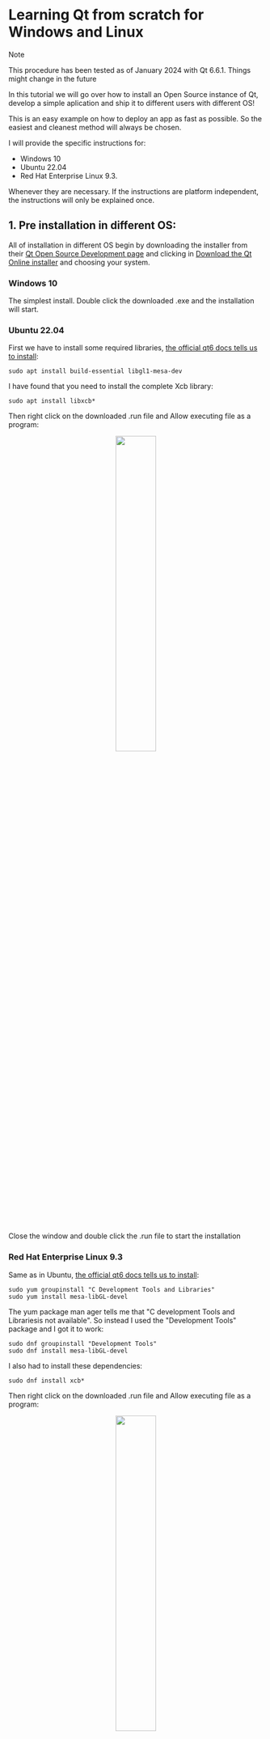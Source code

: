# Learning Qt from scratch for Windows and Linux

> [!NOTE]  
> This procedure has been tested as of January 2024 with Qt 6.6.1. Things might change in the future

In this tutorial we will go over how to install an Open Source instance of Qt, develop a simple aplication and ship it to different users with different OS!

This is an easy example on how to deploy an app as fast as possible. So the easiest and cleanest method will always be chosen.

I will provide the specific instructions for:
- Windows 10
- Ubuntu 22.04
- Red Hat Enterprise Linux 9.3.

Whenever they are necessary. If the instructions are platform independent, the instructions will only be explained once.

## 1. Pre installation in different OS:

All of installation in different OS begin by downloading the installer from their [Qt Open Source Development page](https://www.qt.io/download-open-source) and clicking in [Download the Qt Online installer](https://www.qt.io/download-qt-installer-oss) and choosing your system.

### Windows 10

The simplest install. Double click the downloaded .exe and the installation will start.

### Ubuntu 22.04

First we have to install some required libraries, [the official qt6 docs tells us to install](https://doc.qt.io/qt-6/linux.html):

```
sudo apt install build-essential libgl1-mesa-dev
```

I have found that you need to install the complete Xcb library:

```
sudo apt install libxcb*
```

Then right click on the downloaded .run file and Allow executing file as a program:

<p align="center">
    <img src="https://github.com/Hanqaqa/QtTests/blob/master/Assets/Screens/QtUbuntuExecute.PNG" width="40%">
</p>

Close the window and double click the .run file to start the installation

### Red Hat Enterprise Linux 9.3

Same as in Ubuntu, [the official qt6 docs tells us to install](https://doc.qt.io/qt-6/linux.html):

```
sudo yum groupinstall "C Development Tools and Libraries"
sudo yum install mesa-libGL-devel
```

The yum package man ager tells me that "C development Tools and Librariesis not available". So instead I used the "Development Tools" package and I got it to work:

```
sudo dnf groupinstall "Development Tools"
sudo dnf install mesa-libGL-devel
```

I also had to install these dependencies:

```
sudo dnf install xcb*
```

Then right click on the downloaded .run file and Allow executing file as a program:

<p align="center">
    <img src="https://github.com/Hanqaqa/QtTests/blob/master/Assets/Screens/QtRedHatExecute.PNG" width="40%">
</p>

## 2. Installation:

The procedure is the same in all the OSs.

The first step is giving your Qt credentials. If you don't have one, simply [create a new account in their webpage](https://login.qt.io/register). It's free!

<p align="center">
    <img src="https://github.com/Hanqaqa/QtTests/blob/master/Assets/Screens/QtInstall1.PNG" width="40%">
</p>

Accept [Qt's licensing terms](https://www.qt.io/licensing).

Tl;dr: if you use the Open Source license, using Qt is free, as long as you also Open Source your project.

<p align="center">
    <img src="https://github.com/Hanqaqa/QtTests/blob/master/Assets/Screens/QtInstall2.PNG" width="40%">
</p>

Click Next on the Welcome to open source setup screen.

<p align="center">
    <img src="https://github.com/Hanqaqa/QtTests/blob/master/Assets/Screens/QtInstall3.PNG" width="40%">
</p>

Allow or disable sending usage statistics to Qt.

<p align="center">
    <img src="https://github.com/Hanqaqa/QtTests/blob/master/Assets/Screens/QtInstall4.PNG" width="40%">
</p>

Choose Custom Installation for the complete Qt experience. Choose Qt 6.6 for Desktop development If you are only interested in the very basics of Qt (No serial port, charts, pdf genration, multimeda...)

<p align="center">
    <img src="https://github.com/Hanqaqa/QtTests/blob/master/Assets/Screens/QtInstall5.PNG" width="40%">
</p>

If you chose Custom Installation, these options given to you are:

- Qt Design Studio: a program that allows you to create QML GUIs by drag and droping. Nice to have.
- Qt 6.6.1: The complete Qt libraries framework. The necessary ones for creating a very basic application are:
    - Desktop gcc 64-bit: Linux only. The C/C++ compiler. Obligatory if you want to compile your applications unless you already have one installed and plan on using that one.
    - MinGW: Windows only. The C/C++ compiler. Obligatory unless you already have it installed and plan on using that one. 
    - Sources: the basic Qt libraries. Obligatory if you want to develop a very basic Qt application.
    - Rest of them: if you want to develop an application with a specific library, you can choose them here. Optional.
- Developer and Designer Tools:
    - Qt Creator: The IDE. Obligatory unless you know what you are doing and plan on using a different IDE.
    - Debugging Tools for Windows: Windows only. Obligatory.
    - CMake: Obligatory.
    - Ninja: Obligatory.

The minimum installation should look like this: 

| Windows Minimum Installation | Linux Minimum Installation |
|---|---|
|<img src="https://github.com/Hanqaqa/QtTests/blob/master/Assets/Screens/QtInstall5Windows.PNG">|<img src="https://github.com/Hanqaqa/QtTests/blob/master/Assets/Screens/QtInstall5Linux.PNG">|
|In Windows CMake and Ninja are not shown on the image but are selected| --- |


Accept all the Qt licences and click Install. If you chose the Custom installation as I did in the pictures, the download will be around 8GB. If you select the whole Qt 6.6.1 package, the download will be around 16GB on Linux and 40GB on Windows. 

<p align="center">
    <img src="https://github.com/Hanqaqa/QtTests/blob/master/Assets/Screens/QtInstall6.PNG" width="40%">
</p>

Wait for the installation.

<p align="center">
    <img src="https://github.com/Hanqaqa/QtTests/blob/master/Assets/Screens/QtInstall7.PNG" width="40%">
</p>

Once the installation is finished you can automatically launch Qt

<p align="center">
    <img src="https://github.com/Hanqaqa/QtTests/blob/master/Assets/Screens/QtInstall8.PNG" width="40%">
</p>

Switch the Qt Creator to dark mode via Edit->Preferences

Then in the new window click on Environment and change theme to dark. Qt Creator will restart once you apply the flat dark theme

<p align="center">
    <img src="https://github.com/Hanqaqa/QtTests/blob/master/Assets/Screens/QtInstall9.PNG" width="40%">
</p>

#### Troubleshooting on RHEL 9.3

After the instalation on RHEL 9.3 if you try to run Qt Creator, it probably won't start and if you go to ```/home/USER/Qt/tools/QtCreator/bin/qtcreator``` and start qtcreator by typing ```./qtcreator``` you might get this error:

```
Warning: Ignoring WAYLAND_DISPLAY on Gnome. Use QT_QPA_PLATFORM=wayland to run on Wayland anyway.
qt.qpa.plugin: Could not load the Qt platform plugin "xcb" in "" even though it was found.
This application failed to start because no Qt platform plugin could be initialized. Reinstalling the application may fix this problem.

Available platform plugins are: eglfs, linuxfb, minimal, minimalegl, offscreen, vkkhrdisplay, vnc, wayland-egl, wayland, xcb.

Aborted (core dumped)
```

You will have to type this every time you want to launch the program.

```
export QT_QPA_PLATFORM=wayland
/home/USER/Qt/tools/QtCreator/bin/qtcreator
```

A more permanent solution is to modify the .desktop file in ```/home/USER/.local/share/applications``` and edit the ```org.qt-project.qtcreator.desktop```. Change the Exec line into this:

```
Exec=env QT_QPA_PLATFORM=wayland "/home/USER/Qt/Tools/QtCreator/bin/qtcreator" %F
```

Now Qt Creator will succesfully launch in RHEL.

## 2. First Project:

TODO

## 3. Releasing your application to other PCs

Once you have finished developing your application. It is time to "deploy the application". Which means, compiling it and putting into a folder with all the necessary files so other people with different PCs and OSs can run it without installing Qt Creator.

Windows runs `.exe` files, Linux runs `rpm` files.  The easiest way to deploy Qt apps is to deploy them for the same system you are developing. If you want to compile for a different OS, Linux to Windows for example, you will have to search for information about cross compiling and deploying applications from Linux to Windows. This is a hard proccess and will not be covered here.

### Windows 10

[Qt's official documentation](https://doc.qt.io/qt-6/windows-deployment.html) indicates us how to do it

### Linux

[Qt's official documentation](https://doc.qt.io/qt-6/linux-deployment.html) indicates us how to do it